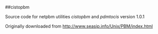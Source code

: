 ##cistopbm

Source code for netpbm utilities *cistopbm* and *pdmtocis* version 1.0.1

Originally downloaded from http://www.seasip.info/Unix/PBM/index.html

